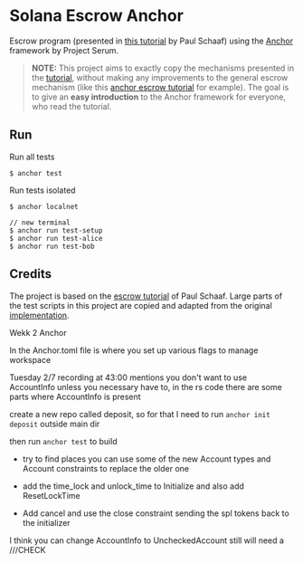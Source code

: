 # Solana Escrow Anchor
Escrow program (presented in [this tutorial](https://paulx.dev/blog/2021/01/14/programming-on-solana-an-introduction/) by Paul Schaaf) using the [Anchor](https://github.com/project-serum/anchor) framework by Project Serum.

> **NOTE:** This project aims to exactly copy the mechanisms presented in the [tutorial](https://paulx.dev/blog/2021/01/14/programming-on-solana-an-introduction/), without making any improvements to the general escrow mechanism (like this [anchor escrow tutorial](https://hackmd.io/@ironaddicteddog/solana-anchor-escrow) for example). The goal is to give an **easy introduction** to the Anchor framework for everyone, who read the tutorial.

## Run

Run all tests
```console
$ anchor test
```

Run tests isolated
```console
$ anchor localnet

// new terminal
$ anchor run test-setup
$ anchor run test-alice
$ anchor run test-bob
```

## Credits

The project is based on the [escrow tutorial](https://paulx.dev/blog/2021/01/14/programming-on-solana-an-introduction/) of Paul Schaaf.
Large parts of the test scripts in this project are copied and adapted from the original [implementation](https://github.com/paul-schaaf/solana-escrow).

Wekk 2 Anchor

In the Anchor.toml file is where you set up various flags to manage workspace

Tuesday 2/7 recording
at 43:00 mentions you don't want to use AccountInfo unless you necessary have to,
in the rs code there are some parts where AccountInfo is present

create a new repo called deposit, so for that I need to run `anchor init deposit` outside main dir

then run `anchor test` to build

- try to find places you can use some of the new Account types and Account constraints to replace the older one

- add the time_lock and unlock_time to Initialize and also add ResetLockTime

- Add cancel and use the close constraint sending the spl tokens back to the initializer

I think you can change AccountInfo to UncheckedAccount still will need a ///CHECK